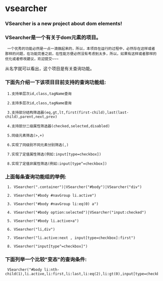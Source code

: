 vsearcher
=========
### VSearcher is a new project about dom elements!

### VSearcher是一个有关于dom元素的项目。
     一个优秀的功能必然是一点一滴做起来的，所以，本项目在运行的过程中，必然存在这样或者那样的问题，在功能完善之前，在性能方便必然没有考虑到太多，所以，如果有这样或者那样的优化或者修改建议，欢迎提交~~~

从名字就可以看出，这个项目是有关查询功能。

###  下面先介绍一下该项目目前支持的查询功能组:

     1.支持单层次id,class,tagName查询

     2.支持多层次id,class,tagName查询

     3.支持部分结构筛选器(eq,gt,lt,first(first-child),last(last-child),parent,next,prev)

     4.支持部分二级属性筛选器(checked,selected,disabled)

     5.同级元素筛选(>,+)

     6.实现了同级别不同元素分别筛选(,)

     7.实现了定值属性筛选(例如:input[type=checkbox])
     
     8.实现了定值非属性筛选(例如:input[type^=checkbox])

###  上面每条查询功能组的举例: 
     1. VSearcher(".container")|VSearcher("#body")|VSearcher("div")

     2. VSearcher("#body #navGroup li.active")

     3. VSearcher("#body #navGroup li:eq(0) a")

     4. VSearcher("#body option:selected")|VSearcher("input:checked")

     5. VSearcher("#body li.active>a")

     6. VSearcher("li,div")

     7. VSearcher("li.active:next , input[type=checkbox]:first")
     
     8. VSearcher("input[type^=checkbox]")

###  下面列举一个比较"变态"的查询条件: 
     VSearcher("#body li:nth-child(1),li.active,li:first,li:last,li:eq(2),li:gt(0),input[type=checkbox],input[id=checkbox],li[class=active]>a,input[type=text]:eq(0),li.active:parent,li:next,li:prev,option:selected,li:gt(3)");
